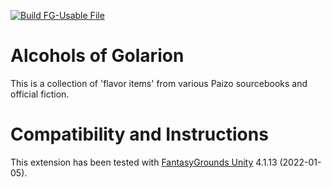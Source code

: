 [![Build FG-Usable File](https://github.com/FG-Unofficial-Developers-Guild/FG-PFRPG-Enhanced-Items/actions/workflows/create-mod.yml/badge.svg)](https://github.com/FG-Unofficial-Developers-Guild/FG-PFRPG-Enhanced-Items/actions/workflows/create-mod.yml)

# Alcohols of Golarion 
This is a collection of 'flavor items' from various Paizo sourcebooks and official fiction.

# Compatibility and Instructions
This extension has been tested with [FantasyGrounds Unity](https://www.fantasygrounds.com/home/FantasyGroundsUnity.php) 4.1.13 (2022-01-05).
